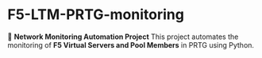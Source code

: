 # F5-LTM-PRTG-monitoring
🚀 **Network Monitoring Automation Project**   This project automates the monitoring of **F5 Virtual Servers and Pool Members** in PRTG using Python.
